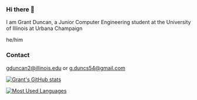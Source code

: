 ### Hi there 👋

I am Grant Duncan, a Junior Computer Engineering student at the University of Illinois at Urbana Champaign

he/him

### Contact

gduncan2@illinois.edu or g.duncs54@gmail.com

[![Grant's GitHub stats](https://github-readme-stats.vercel.app/api?username=gduncan2)](https://github.com/anuraghazra/github-readme-stats)

[![Most Used Languages](https://github-readme-stats.vercel.app/api/top-langs/?username=gduncan2)](https://github.com/anuraghazra/github-readme-stats)
<!--
**gduncan2/gduncan2** is a ✨ _special_ ✨ repository because its `README.md` (this file) appears on your GitHub profile.

Here are some ideas to get you started:

- 🔭 I’m currently working on ...
- 🌱 I’m currently learning ...
- 👯 I’m looking to collaborate on ...
- 🤔 I’m looking for help with ...
- 💬 Ask me about ...
- 📫 How to reach me: ...
- 😄 Pronouns: ...
- ⚡ Fun fact: ...
-->
